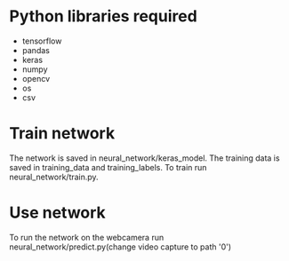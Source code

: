 # Python libraries required
- tensorflow
- pandas
- keras
- numpy
- opencv
- os
- csv


# Train network
The network is saved in neural_network/keras_model. The training data is saved in training_data and training_labels. To train run neural_network/train.py.

# Use network
To run the network on the webcamera run neural_network/predict.py(change video capture to path '0')
